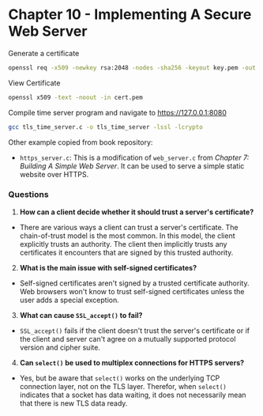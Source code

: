 # Chapter 10 - Implementing A Secure Web Server

Generate a certificate
```bash
openssl req -x509 -newkey rsa:2048 -nodes -sha256 -keyout key.pem -out cert.pem -days 365
```

View Certificate
```bash
openssl x509 -text -noout -in cert.pem
```

Compile time server program and navigate to https://127.0.0.1:8080
```bash
gcc tls_time_server.c -o tls_time_server -lssl -lcrypto
```

Other example copied from book repository: 
- `https_server.c`: This is a modification of `web_server.c` from *Chapter 7: Building A Simple Web Server*. It can be used to serve a simple static website over HTTPS.

### Questions

1. **How can a client decide whether it should trust a server's certificate?**
* There are various ways a client can trust a server's certificate. The chain-of-trust model is the most common. In this model, the client explicitly trusts an authority. The client then implicitly trusts any certificates it encounters that are signed by this trusted authority.

2. **What is the main issue with self-signed certificates?**
* Self-signed certificates aren't signed by a trusted certificate authority. Web browsers won't know to trust self-signed certificates unless the user adds a special exception.

3. **What can cause `SSL_accept()` to fail?**
* `SSL_accept()` fails if the client doesn't trust the server's certificate or if the client and server can't agree on a mutually supported protocol version and cipher suite.

4. **Can `select()` be used to multiplex connections for HTTPS servers?**
* Yes, but be aware that `select()` works on the underlying TCP connection layer, not on the TLS layer. Therefor, when `select()` indicates that a socket has data waiting, it does not necessarily mean that there is new TLS data ready.
